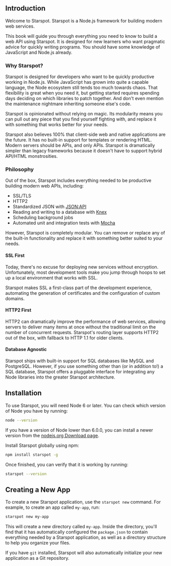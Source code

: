 ## Introduction

Welcome to Starspot. Starspot is a Node.js framework for building modern web
services.

This book will guide you through everything you need to know to build a web API
using Starspot. It is designed for new learners who want pragmatic advice for
quickly writing programs. You should have some knowledge of JavaScript and
Node.js already.

### Why Starspot?

Starspot is designed for developers who want to be quickly productive working in
Node.js. While JavaScript has grown into quite a capable language, the Node
ecosystem still tends too much towards chaos. That flexibility is great when you
need it, but getting started requires spending days deciding on which libraries
to patch together. And don't even mention the maintenance nightmare inheriting
someone else's code.

Starspot is opinionated without relying on magic. Its modularity means you can
pull out any piece that you find yourself fighting with, and replace it with
something that works better for your needs.

Starspot also believes 100% that client-side web and native applications are the
future. It has no built-in support for templates or rendering HTML. Modern
servers should be APIs, and only APIs. Starspot is dramatically simpler than
legacy frameworks because it doesn't have to support hybrid API/HTML
monstrosities.

### Philosophy

Out of the box, Starspot includes everything needed to be productive
building modern web APIs, including:

* SSL/TLS
* HTTP2
* Standardized JSON with [JSON:API][json-api]
* Reading and writing to a database with [Knex][knex]
* Scheduling background jobs
* Automated unit and integration tests with [Mocha][mocha]

[json-api]: http://jsonapi.org
[knex]: http://knexjs.org
[mocha]: https://mochajs.org

However, Starspot is completely modular. You can remove or replace any of the
built-in functionality and replace it with something better suited to your
needs.

#### SSL First

Today, there's no excuse for deploying new services without encryption.
Unfortunately, most development tools make you jump through hoops to set up a
local environment that works with SSL.

Starspot makes SSL a first-class part of the development experience, automating
the generation of certificates and the configuration of custom domains.

#### HTTP2 First

HTTP2 can dramatically improve the performance of web services, allowing servers
to deliver many items at once without the traditional limit on the number of
concurrent requests. Starspot's routing layer supports HTTP2 out of the box,
with fallback to HTTP 1.1 for older clients.

#### Database Agnostic

Starspot ships with built-in support for SQL databases like MySQL and
PostgreSQL. However, if you use something other than (or in addition to!) a SQL
database, Starspot offers a pluggable interface for integrating any Node
libraries into the greater Starspot architecture.

## Installation

To use Starspot, you will need Node 6 or later. You can check which version of Node
you have by running:

```sh
node --version
```

If you have a version of Node lower than 6.0.0, you can install a newer version from
the [nodejs.org Download page](https://nodejs.org/en/download/).

Install Starspot globally using npm:

```sh
npm install starspot -g
```

Once finished, you can verify that it is working by running:

```sh
starspot --version
```

## Creating a New App

To create a new Starspot application, use the `starspot new` command. For example,
to create an app called `my-app`, run:

```sh
starspot new my-app
```

This will create a new directory called `my-app`. Inside the directory, you'll
find that it has automatically configured the `package.json` to contain
everything needed by a Starspot application, as well as a directory structure to
help you organize your files.

If you have `git` installed, Starspot will also automatically initialize your new application
as a Git repository.

